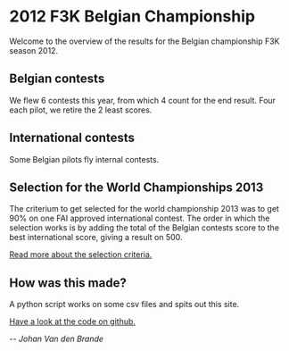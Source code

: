 # 2012 F3K Belgian Championship

Welcome to the overview of the results for the Belgian championship F3K season 2012.

## Belgian contests

We flew 6 contests this year, from which 4 count for the end result. Four each pilot, we retire the 2 least scores.

## International contests

Some Belgian pilots fly internal contests. 

## Selection for the World Championships 2013

The criterium to get selected for the world championship 2013 was to get 90% on one FAI approved international contest. The order in which the selection works is by adding the total of the Belgian contests score to the best international score, giving a result on 500.

[Read more about the selection criteria.](http://f3k.nl/index.php?id=206&file=tl_files/Belgie/selectie_criteria.pdf "Selectie Criteria")

## How was this made?

A python script works on some csv files and spits out this site.

[Have a look at the code on github.](https://github.com/nanoflite/f3k_bk_2012)

-- <cite>Johan Van den Brande</cite>
